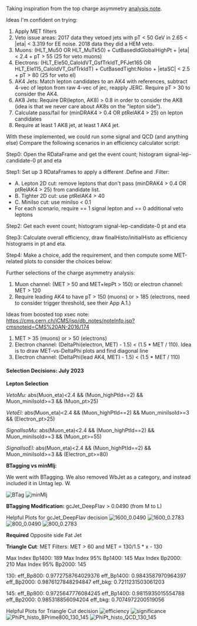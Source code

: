 Taking inspiration from the top charge asymmetry [analysis note](https://cms.cern.ch/iCMS/jsp/db_notes/noteInfo.jsp?cmsnoteid=CMS%20AN-2021/069).

Ideas I'm confident on trying:
1. Apply MET filters
2. Veto issue areas: 2017 data they vetoed jets with pT < 50 GeV in 2.65 < |eta| < 3.319 for EE noise. 2018 data they did a HEM veto.
3. Muons: (HLT_Mu50 OR HLT_MuTk50) + CutBasedIdGlobalHighPt + |eta| < 2.4 + pT > 55 (25 for veto muons)
4. Electrons: (HLT_Ele50_CaloIdVT_GsfTrkIdT_PFJet165 OR HLT_Ele115_CaloIdVT_GsfTrkIdT) + CutBasedTight:NoIso + |etaSC| < 2.5 + pT > 80 (25 for veto el) 
5. AK4 Jets: Match lepton candidates to an AK4 with references, subtract 4-vec of lepton from raw 4-vec of jec, reapply JERC. Require pT > 30 to consider the AK4.
6. AK8 Jets: Require DR(lepton, AK8) > 0.8 in order to consider the AK8 (idea is that we never care about AK8s on the "lepton side").
7. Calculate pass/fail for (minDRAK4 > 0.4 OR ptRelAK4 > 25) on lepton candidates
8. Require at least 1 AK8 jet, at least 1 AK4 jet.

With these implemented, we could run some signal and QCD (and anything else)
Compare the following scenarios in an efficiency calculator script:

Step0: Open the RDataFrame and get the event count; histogram signal-lep-candidate-0 pt and eta

Step1: Set up 3 RDataFrames to apply a different .Define and .Filter:
 * A. Lepton 2D cut: remove leptons that don't pass (minDRAK4 > 0.4 OR ptRelAK4 > 25) from candidate list.
 * B. Tighter 2D cut: use ptRelAK4 > 40
 * C. MiniIso cut: use miniIso < 0.1
 * For each scenario, require == 1 signal lepton and == 0 additional veto leptons
 
Step2: Get each event count; histogram signal-lep-candidate-0 pt and eta

Step3: Calculate overall efficiency, draw finalHisto/initialHisto as efficiency histograms in pt and eta.

Step4: Make a choice, add the requirement, and then compute some MET-related plots to consider the choices below:

Further selections of the charge asymmetry analysis:
1. Muon channel: (MET > 50 and MET+lepPt > 150) or electron channel: MET > 120
2. Require leading AK4 to have pT > 150 (muons) or > 185 (electrons, need to consider trigger threshold, see their App A.1.)

Ideas from boosted top xsec note: https://cms.cern.ch/iCMS/jsp/db_notes/noteInfo.jsp?cmsnoteid=CMS%20AN-2016/174
1. MET > 35 (muons) or > 50 (electrons)
2. Electron channel: (DeltaPhi(electron, MET) - 1.5) < (1.5 * MET / 110). Idea is to draw MET-vs-DeltaPhi plots and find diagonal line
3. Electron channel: (DeltaPhi(lead AK4, MET) - 1.5) < (1.5 * MET / 110)

#### Selection Decisions: July 2023

**Lepton Selection**

*VetoMu:* abs(Muon_eta)<2.4 && (Muon_highPtId\==2) && Muon_miniIsoId>=3 && (Muon_pt>25)

*VetoEl:* abs(Muon_eta)<2.4 && (Muon_highPtId\==2) && Muon_miniIsoId>=3 && (Electron_pt>25)

*SignalIsoMu:* abs(Muon_eta)<2.4 && (Muon_highPtId\==2) && Muon_miniIsoId>=3 && (Muon_pt>=55)

*SignalIsoEl:* abs(Muon_eta)<2.4 && (Muon_highPtId\==2) && Muon_miniIsoId>=3 && (Electron_pt>=80)

**BTagging vs minMlj:**

We went with BTagging.
We also removed WbJet as a category, and instead included it in Untag lep. W.

![BTag](plotting/BTag.png)
![minMlj](plotting/minMlj.png)

**BTagging Modification:** gcJet_DeepFlav > 0.0490 (from M to L)

Helpful Plots for gcJet_DeepFlav decision
![1600_0.0490](plotting/decaymodes_1600_0.0490.png)
![1600_0.2783](plotting/decaymodes_1600_0.2783.png)
![800_0.0490](plotting/decaymodes_800_0.0490.png)
![800_0.2783](plotting/decaymodes_800_0.2783.png)

**Required** Opposite side Fat Jet

**Triangle Cut**:
MET Filters: MET > 60 and MET = 130/1.5 * x - 130

Max Index Bp1400: 189
Max Index 95% Bp1400: 145
Max Index Bp2000: 210
Max Index 95% Bp2000: 145

130:
eff_Bp800: 0.9772758764029376
eff_Bp1400: 0.9843587970964397
eff_Bp2000: 0.9876127848294847
eff_bkg: 0.7211231503061203

145:
eff_Bp800: 0.9725647776084245
eff_Bp1400: 0.9815935015554788
eff_Bp2000: 0.985318856094204
eff_bkg: 0.7074972200519056

Helpful Plots for Triangle Cut decision
![efficiency](plotting/efficiency.png)
![significance](plotting/significance.png)
![PhiPt_histo_BPrime800_130_145](plotting/PhiPt_histo_BPrime800_130_145.png)
![PhiPt_histo_QCD_130_145](plotting/PhiPt_histo_QCD_130_145.png)

